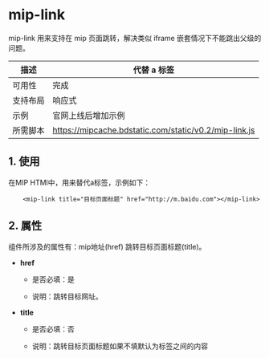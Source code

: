 # mip-link

mip-link 用来支持在 mip 页面跳转，解决类似 iframe 嵌套情况下不能跳出父级的问题。

描述| 代替 a 标签
----|----
可用性| 完成
支持布局| 响应式
示例|官网上线后增加示例
所需脚本|https://mipcache.bdstatic.com/static/v0.2/mip-link.js

## 1. 使用

在MIP HTMl中，用来替代a标签，示例如下：

```
	<mip-link title="目标页面标题" href="http://m.baidu.com"></mip-link>
```
## 2. 属性

组件所涉及的属性有：mip地址(href)      跳转目标页面标题(title)。


- **href**

	- 是否必填：是

    - 说明：跳转目标网址。

- **title**

	- 是否必填：否

    - 说明：跳转目标页面标题如果不填默认为标签之间的内容
   

